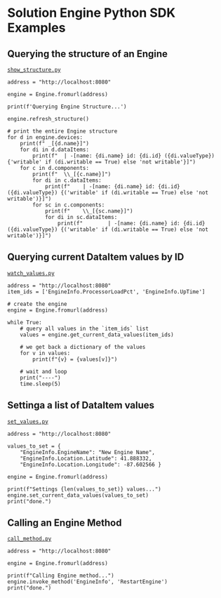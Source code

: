 # Solution Engine Python SDK Examples

## Querying the structure of an Engine

[`show_structure.py`](show_structure.py)

```
address = "http://localhost:8080"

engine = Engine.fromurl(address)

print(f'Querying Engine Structure...')

engine.refresh_structure()

# print the entire Engine structure
for d in engine.devices:        
    print(f" _[{d.name}]")
    for di in d.dataItems:
        print(f"  | -[name: {di.name} id: {di.id} ({di.valueType}) {'writable' if (di.writable == True) else 'not writable'}]")
    for c in d.components:
        print(f"  \\_[{c.name}]")
        for di in c.dataItems:
            print(f"    | -[name: {di.name} id: {di.id} ({di.valueType}) {('writable' if (di.writable == True) else 'not writable')}]")
        for sc in c.components:
            print(f"    \\_[{sc.name}]")
            for di in sc.dataItems:
                print(f"        | -[name: {di.name} id: {di.id} ({di.valueType}) {('writable' if (di.writable == True) else 'not writable')}]")
```

## Querying current DataItem values by ID

[`watch_values.py`](watch_values.py)

```
address = "http://localhost:8080"
item_ids = ['EngineInfo.ProcessorLoadPct', 'EngineInfo.UpTime']

# create the engine
engine = Engine.fromurl(address)

while True:
    # query all values in the `item_ids` list
    values = engine.get_current_data_values(item_ids)

    # we get back a dictionary of the values
    for v in values:
        print(f"{v} = {values[v]}")

    # wait and loop
    print("----")
    time.sleep(5)
```

## Settinga a list of DataItem values

[`set_values.py`](set_values.py)

```
address = "http://localhost:8080"

values_to_set = {
    "EngineInfo.EngineName": "New Engine Name", 
    "EngineInfo.Location.Latitude": 41.888332,   
    "EngineInfo.Location.Longitude": -87.602566 }

engine = Engine.fromurl(address)

print(f"Settings {len(values_to_set)} values...")
engine.set_current_data_values(values_to_set)
print("done.")
```
## Calling an Engine Method

[`call_method.py`](set_values.py)

```
address = "http://localhost:8080"

engine = Engine.fromurl(address)

print(f"Calling Engine method...")
engine.invoke_method('EngineInfo', 'RestartEngine')
print("done.")
```